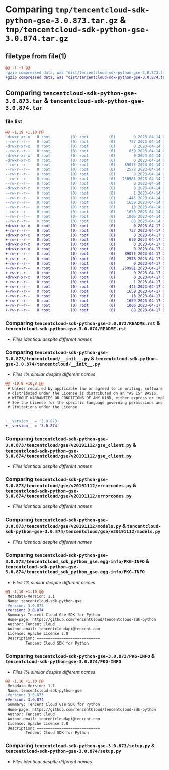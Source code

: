 # Comparing `tmp/tencentcloud-sdk-python-gse-3.0.873.tar.gz` & `tmp/tencentcloud-sdk-python-gse-3.0.874.tar.gz`

## filetype from file(1)

```diff
@@ -1 +1 @@
-gzip compressed data, was "dist/tencentcloud-sdk-python-gse-3.0.873.tar", last modified: Fri Apr 14 00:38:24 2023, max compression
+gzip compressed data, was "dist/tencentcloud-sdk-python-gse-3.0.874.tar", last modified: Mon Apr 17 00:31:09 2023, max compression
```

## Comparing `tencentcloud-sdk-python-gse-3.0.873.tar` & `tencentcloud-sdk-python-gse-3.0.874.tar`

### file list

```diff
@@ -1,19 +1,19 @@
-drwxr-xr-x   0 root         (0) root         (0)        0 2023-04-14 00:38:24.000000 tencentcloud-sdk-python-gse-3.0.873/
--rw-r--r--   0 root         (0) root         (0)      737 2023-04-14 00:38:24.000000 tencentcloud-sdk-python-gse-3.0.873/README.rst
-drwxr-xr-x   0 root         (0) root         (0)        0 2023-04-14 00:38:24.000000 tencentcloud-sdk-python-gse-3.0.873/tencentcloud/
--rw-r--r--   0 root         (0) root         (0)      630 2023-04-14 00:38:24.000000 tencentcloud-sdk-python-gse-3.0.873/tencentcloud/__init__.py
-drwxr-xr-x   0 root         (0) root         (0)        0 2023-04-14 00:38:24.000000 tencentcloud-sdk-python-gse-3.0.873/tencentcloud/gse/
-drwxr-xr-x   0 root         (0) root         (0)        0 2023-04-14 00:38:24.000000 tencentcloud-sdk-python-gse-3.0.873/tencentcloud/gse/v20191112/
--rw-r--r--   0 root         (0) root         (0)    89075 2023-04-14 00:38:24.000000 tencentcloud-sdk-python-gse-3.0.873/tencentcloud/gse/v20191112/gse_client.py
--rw-r--r--   0 root         (0) root         (0)     2578 2023-04-14 00:38:24.000000 tencentcloud-sdk-python-gse-3.0.873/tencentcloud/gse/v20191112/errorcodes.py
--rw-r--r--   0 root         (0) root         (0)        0 2023-04-14 00:38:24.000000 tencentcloud-sdk-python-gse-3.0.873/tencentcloud/gse/v20191112/__init__.py
--rw-r--r--   0 root         (0) root         (0)   250981 2023-04-14 00:38:24.000000 tencentcloud-sdk-python-gse-3.0.873/tencentcloud/gse/v20191112/models.py
--rw-r--r--   0 root         (0) root         (0)        0 2023-04-14 00:38:24.000000 tencentcloud-sdk-python-gse-3.0.873/tencentcloud/gse/__init__.py
-drwxr-xr-x   0 root         (0) root         (0)        0 2023-04-14 00:38:24.000000 tencentcloud-sdk-python-gse-3.0.873/tencentcloud_sdk_python_gse.egg-info/
--rw-r--r--   0 root         (0) root         (0)        1 2023-04-14 00:38:24.000000 tencentcloud-sdk-python-gse-3.0.873/tencentcloud_sdk_python_gse.egg-info/dependency_links.txt
--rw-r--r--   0 root         (0) root         (0)      445 2023-04-14 00:38:24.000000 tencentcloud-sdk-python-gse-3.0.873/tencentcloud_sdk_python_gse.egg-info/SOURCES.txt
--rw-r--r--   0 root         (0) root         (0)     1659 2023-04-14 00:38:24.000000 tencentcloud-sdk-python-gse-3.0.873/tencentcloud_sdk_python_gse.egg-info/PKG-INFO
--rw-r--r--   0 root         (0) root         (0)       13 2023-04-14 00:38:24.000000 tencentcloud-sdk-python-gse-3.0.873/tencentcloud_sdk_python_gse.egg-info/top_level.txt
--rw-r--r--   0 root         (0) root         (0)     1659 2023-04-14 00:38:24.000000 tencentcloud-sdk-python-gse-3.0.873/PKG-INFO
--rw-r--r--   0 root         (0) root         (0)     1006 2023-04-14 00:38:24.000000 tencentcloud-sdk-python-gse-3.0.873/setup.py
--rw-r--r--   0 root         (0) root         (0)       88 2023-04-14 00:38:24.000000 tencentcloud-sdk-python-gse-3.0.873/setup.cfg
+drwxr-xr-x   0 root         (0) root         (0)        0 2023-04-17 00:31:09.000000 tencentcloud-sdk-python-gse-3.0.874/
+-rw-r--r--   0 root         (0) root         (0)      737 2023-04-17 00:31:09.000000 tencentcloud-sdk-python-gse-3.0.874/README.rst
+drwxr-xr-x   0 root         (0) root         (0)        0 2023-04-17 00:31:09.000000 tencentcloud-sdk-python-gse-3.0.874/tencentcloud/
+-rw-r--r--   0 root         (0) root         (0)      630 2023-04-17 00:31:09.000000 tencentcloud-sdk-python-gse-3.0.874/tencentcloud/__init__.py
+drwxr-xr-x   0 root         (0) root         (0)        0 2023-04-17 00:31:09.000000 tencentcloud-sdk-python-gse-3.0.874/tencentcloud/gse/
+drwxr-xr-x   0 root         (0) root         (0)        0 2023-04-17 00:31:09.000000 tencentcloud-sdk-python-gse-3.0.874/tencentcloud/gse/v20191112/
+-rw-r--r--   0 root         (0) root         (0)    89075 2023-04-17 00:31:09.000000 tencentcloud-sdk-python-gse-3.0.874/tencentcloud/gse/v20191112/gse_client.py
+-rw-r--r--   0 root         (0) root         (0)     2578 2023-04-17 00:31:09.000000 tencentcloud-sdk-python-gse-3.0.874/tencentcloud/gse/v20191112/errorcodes.py
+-rw-r--r--   0 root         (0) root         (0)        0 2023-04-17 00:31:09.000000 tencentcloud-sdk-python-gse-3.0.874/tencentcloud/gse/v20191112/__init__.py
+-rw-r--r--   0 root         (0) root         (0)   250981 2023-04-17 00:31:09.000000 tencentcloud-sdk-python-gse-3.0.874/tencentcloud/gse/v20191112/models.py
+-rw-r--r--   0 root         (0) root         (0)        0 2023-04-17 00:31:09.000000 tencentcloud-sdk-python-gse-3.0.874/tencentcloud/gse/__init__.py
+drwxr-xr-x   0 root         (0) root         (0)        0 2023-04-17 00:31:09.000000 tencentcloud-sdk-python-gse-3.0.874/tencentcloud_sdk_python_gse.egg-info/
+-rw-r--r--   0 root         (0) root         (0)        1 2023-04-17 00:31:09.000000 tencentcloud-sdk-python-gse-3.0.874/tencentcloud_sdk_python_gse.egg-info/dependency_links.txt
+-rw-r--r--   0 root         (0) root         (0)      445 2023-04-17 00:31:09.000000 tencentcloud-sdk-python-gse-3.0.874/tencentcloud_sdk_python_gse.egg-info/SOURCES.txt
+-rw-r--r--   0 root         (0) root         (0)     1659 2023-04-17 00:31:09.000000 tencentcloud-sdk-python-gse-3.0.874/tencentcloud_sdk_python_gse.egg-info/PKG-INFO
+-rw-r--r--   0 root         (0) root         (0)       13 2023-04-17 00:31:09.000000 tencentcloud-sdk-python-gse-3.0.874/tencentcloud_sdk_python_gse.egg-info/top_level.txt
+-rw-r--r--   0 root         (0) root         (0)     1659 2023-04-17 00:31:09.000000 tencentcloud-sdk-python-gse-3.0.874/PKG-INFO
+-rw-r--r--   0 root         (0) root         (0)     1006 2023-04-17 00:31:09.000000 tencentcloud-sdk-python-gse-3.0.874/setup.py
+-rw-r--r--   0 root         (0) root         (0)       88 2023-04-17 00:31:09.000000 tencentcloud-sdk-python-gse-3.0.874/setup.cfg
```

### Comparing `tencentcloud-sdk-python-gse-3.0.873/README.rst` & `tencentcloud-sdk-python-gse-3.0.874/README.rst`

 * *Files identical despite different names*

### Comparing `tencentcloud-sdk-python-gse-3.0.873/tencentcloud/__init__.py` & `tencentcloud-sdk-python-gse-3.0.874/tencentcloud/__init__.py`

 * *Files 1% similar despite different names*

```diff
@@ -10,8 +10,8 @@
 # Unless required by applicable law or agreed to in writing, software
 # distributed under the License is distributed on an "AS IS" BASIS,
 # WITHOUT WARRANTIES OR CONDITIONS OF ANY KIND, either express or implied.
 # See the License for the specific language governing permissions and
 # limitations under the License.
 
 
-__version__ = '3.0.873'
+__version__ = '3.0.874'
```

### Comparing `tencentcloud-sdk-python-gse-3.0.873/tencentcloud/gse/v20191112/gse_client.py` & `tencentcloud-sdk-python-gse-3.0.874/tencentcloud/gse/v20191112/gse_client.py`

 * *Files identical despite different names*

### Comparing `tencentcloud-sdk-python-gse-3.0.873/tencentcloud/gse/v20191112/errorcodes.py` & `tencentcloud-sdk-python-gse-3.0.874/tencentcloud/gse/v20191112/errorcodes.py`

 * *Files identical despite different names*

### Comparing `tencentcloud-sdk-python-gse-3.0.873/tencentcloud/gse/v20191112/models.py` & `tencentcloud-sdk-python-gse-3.0.874/tencentcloud/gse/v20191112/models.py`

 * *Files identical despite different names*

### Comparing `tencentcloud-sdk-python-gse-3.0.873/tencentcloud_sdk_python_gse.egg-info/PKG-INFO` & `tencentcloud-sdk-python-gse-3.0.874/tencentcloud_sdk_python_gse.egg-info/PKG-INFO`

 * *Files 1% similar despite different names*

```diff
@@ -1,10 +1,10 @@
 Metadata-Version: 1.1
 Name: tencentcloud-sdk-python-gse
-Version: 3.0.873
+Version: 3.0.874
 Summary: Tencent Cloud Gse SDK for Python
 Home-page: https://github.com/TencentCloud/tencentcloud-sdk-python
 Author: Tencent Cloud
 Author-email: tencentcloudapi@tencent.com
 License: Apache License 2.0
 Description: ============================
         Tencent Cloud SDK for Python
```

### Comparing `tencentcloud-sdk-python-gse-3.0.873/PKG-INFO` & `tencentcloud-sdk-python-gse-3.0.874/PKG-INFO`

 * *Files 1% similar despite different names*

```diff
@@ -1,10 +1,10 @@
 Metadata-Version: 1.1
 Name: tencentcloud-sdk-python-gse
-Version: 3.0.873
+Version: 3.0.874
 Summary: Tencent Cloud Gse SDK for Python
 Home-page: https://github.com/TencentCloud/tencentcloud-sdk-python
 Author: Tencent Cloud
 Author-email: tencentcloudapi@tencent.com
 License: Apache License 2.0
 Description: ============================
         Tencent Cloud SDK for Python
```

### Comparing `tencentcloud-sdk-python-gse-3.0.873/setup.py` & `tencentcloud-sdk-python-gse-3.0.874/setup.py`

 * *Files identical despite different names*

